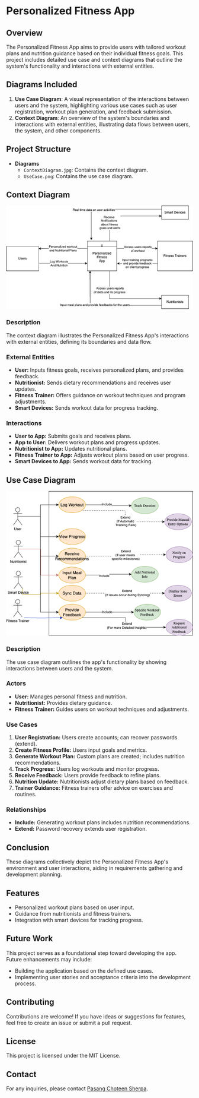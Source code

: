 # Personalized Fitness App

## Overview
The Personalized Fitness App aims to provide users with tailored workout plans and nutrition guidance based on their individual fitness goals. This project includes detailed use case and context diagrams that outline the system's functionality and interactions with external entities.

## Diagrams Included
1. **Use Case Diagram**: A visual representation of the interactions between users and the system, highlighting various use cases such as user registration, workout plan generation, and feedback submission.
2. **Context Diagram**: An overview of the system's boundaries and interactions with external entities, illustrating data flows between users, the system, and other components.

## Project Structure
- **Diagrams**
  - `ContextDiagram.jpg`: Contains the context diagram.
  - `UseCase.png`: Contains the use case diagram.

## Context Diagram
![Context Diagram](Diagrams%20of%20PFA/ContextDiagram.jpg)

### Description
The context diagram illustrates the Personalized Fitness App's interactions with external entities, defining its boundaries and data flow.

### External Entities
- **User:** Inputs fitness goals, receives personalized plans, and provides feedback.
- **Nutritionist:** Sends dietary recommendations and receives user updates.
- **Fitness Trainer:** Offers guidance on workout techniques and program adjustments.
- **Smart Devices:** Sends workout data for progress tracking.

### Interactions
- **User to App:** Submits goals and receives plans.
- **App to User:** Delivers workout plans and progress updates.
- **Nutritionist to App:** Updates nutritional plans.
- **Fitness Trainer to App:** Adjusts workout plans based on user progress.
- **Smart Devices to App:** Sends workout data for tracking.

## Use Case Diagram
![Use Case Diagram](Diagrams%20of%20PFA/UseCase.png)

### Description
The use case diagram outlines the app's functionality by showing interactions between users and the system.

### Actors
- **User:** Manages personal fitness and nutrition.
- **Nutritionist:** Provides dietary guidance.
- **Fitness Trainer:** Guides users on workout techniques and adjustments.

### Use Cases
1. **User Registration:** Users create accounts; can recover passwords (extend).
2. **Create Fitness Profile:** Users input goals and metrics.
3. **Generate Workout Plan:** Custom plans are created; includes nutrition recommendations.
4. **Track Progress:** Users log workouts and monitor progress.
5. **Receive Feedback:** Users provide feedback to refine plans.
6. **Nutrition Update:** Nutritionists adjust dietary plans based on feedback.
7. **Trainer Guidance:** Fitness trainers offer advice on exercises and routines.

### Relationships
- **Include:** Generating workout plans includes nutrition recommendations.
- **Extend:** Password recovery extends user registration.

## Conclusion
These diagrams collectively depict the Personalized Fitness App's environment and user interactions, aiding in requirements gathering and development planning.

## Features
- Personalized workout plans based on user input.
- Guidance from nutritionists and fitness trainers.
- Integration with smart devices for tracking progress.

## Future Work
This project serves as a foundational step toward developing the app. Future enhancements may include:
- Building the application based on the defined use cases.
- Implementing user stories and acceptance criteria into the development process.

## Contributing
Contributions are welcome! If you have ideas or suggestions for features, feel free to create an issue or submit a pull request.

## License
This project is licensed under the MIT License.

## Contact
For any inquiries, please contact [Pasang Choteen Sherpa](mailto:pasangchoteensherpacs@gmail.com).
